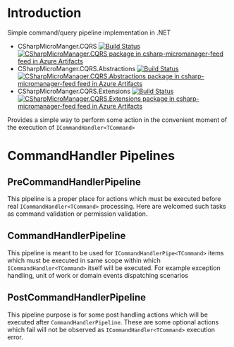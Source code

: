 # Introduction

Simple command/query pipeline implementation in .NET

* CSharpMicroManger.CQRS
  [![Build Status](https://dev.azure.com/czadokonrad/CSharpMicroManager/_apis/build/status/CSharpMicroManager.CQRS?repoName=CSharpMicroManager.CQRS&branchName=main)](https://dev.azure.com/czadokonrad/CSharpMicroManager/_build/latest?definitionId=6&repoName=CSharpMicroManager.CQRS&branchName=main)
  [![CSharpMicroManager.CQRS package in csharp-micromanager-feed feed in Azure Artifacts](https://feeds.dev.azure.com/czadokonrad/d7b143bd-01a8-4e66-818b-e4d2d672b42c/_apis/public/Packaging/Feeds/csharp-micromanager-feed/Packages/93f2d6fb-bc03-4ac8-9205-23101fcdbc7e/Badge)](https://dev.azure.com/czadokonrad/CSharpMicroManager/_artifacts/feed/csharp-micromanager-feed/NuGet/CSharpMicroManager.CQRS/11.0.0-pre)
* CSharpMicroManger.CQRS.Abstractions
  [![Build Status](https://dev.azure.com/czadokonrad/CSharpMicroManager/_apis/build/status/CSharpMicroManager.CQRS.Abstractions?repoName=CSharpMicroManager.CQRS&branchName=main)](https://dev.azure.com/czadokonrad/CSharpMicroManager/_build/latest?definitionId=7&repoName=CSharpMicroManager.CQRS&branchName=main)
  [![CSharpMicroManager.CQRS.Abstractions package in csharp-micromanager-feed feed in Azure Artifacts](https://feeds.dev.azure.com/czadokonrad/d7b143bd-01a8-4e66-818b-e4d2d672b42c/_apis/public/Packaging/Feeds/csharp-micromanager-feed/Packages/0a03a717-2441-40ac-89a3-eedeb2296cfc/Badge)](https://dev.azure.com/czadokonrad/CSharpMicroManager/_artifacts/feed/csharp-micromanager-feed/NuGet/CSharpMicroManager.CQRS.Abstractions/6.2.0-pre)
* CSharpMicroManger.CQRS.Extensions
  [![Build Status](https://dev.azure.com/czadokonrad/CSharpMicroManager/_apis/build/status/CSharpMicroManager.CQRS.Extensions?repoName=CSharpMicroManager.CQRS&branchName=main)](https://dev.azure.com/czadokonrad/CSharpMicroManager/_build/latest?definitionId=24&repoName=CSharpMicroManager.CQRS&branchName=main)
  [![CSharpMicroManager.CQRS.Extensions package in csharp-micromanager-feed feed in Azure Artifacts](https://feeds.dev.azure.com/czadokonrad/d7b143bd-01a8-4e66-818b-e4d2d672b42c/_apis/public/Packaging/Feeds/csharp-micromanager-feed/Packages/c6fc1b40-a758-4b0e-9fe7-8a4479b95793/Badge)](https://dev.azure.com/czadokonrad/CSharpMicroManager/_artifacts/feed/csharp-micromanager-feed/NuGet/CSharpMicroManager.CQRS.Extensions/1.0.0)

Provides a simple way to perform some action in the convenient moment of the execution of `ICommandHandler<TCommand>` 


# CommandHandler Pipelines

## PreCommandHandlerPipeline
This pipeline is a proper place for actions which must be executed before real `ICommandHandler<TCommand>` processing.
Here are welcomed such tasks as command validation or permission validation.

## CommandHandlerPipeline
This pipeline is meant to be used for `ICommandHandlerPipe<TCommand>` items which must be executed in same scope within which `ICommandHandler<TCommand>` itself will be executed.
For example exception handling, unit of work or domain events dispatching scenarios

## PostCommandHandlerPipeline
This pipeline purpose is for some post handling actions which will be executed after
`CommandHandlerPipeline`. These are some optional actions which fail will not be observed as `ICommandHandler<TCommand>` execution error.
